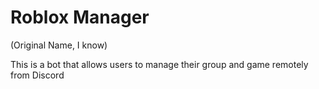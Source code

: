 # Roblox Manager

(Original Name, I know)

This is a bot that allows users to manage their group and game remotely from Discord
